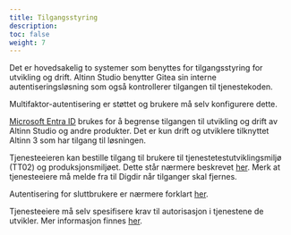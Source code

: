```yaml
---
title: Tilgangsstyring
description: 
toc: false
weight: 7
---
```


Det er hovedsakelig to systemer som benyttes for tilgangsstyring for utvikling og drift.
Altinn Studio benytter Gitea sin interne autentiseringsløsning som også kontrollerer tilgangen til tjenestekoden.

Multifaktor-autentisering er støttet og brukere må selv konfigurere dette.

[Microsoft Entra ID](https://www.microsoft.com/nb-no/security/business/identity-access/microsoft-entra-id)
brukes for å begrense tilgangen til utvikling og drift av Altinn Studio og andre produkter.
Det er kun drift og utviklere tilknyttet Altinn 3 som har tilgang til løsningen.

Tjenesteeieren kan bestille tilgang til brukere til tjenestetestutviklingsmiljø (TT02) og produksjonsmiljøet.
Dette står nærmere beskrevet [her](/nb/altinn-studio/v8/guides/administration/access-management/apps/). 
Merk at tjenesteeiere må melde fra til Digdir når tilganger skal fjernes. 

Autentisering for sluttbrukere er nærmere forklart [her](/nb/api/authentication/).

Tjenesteeiere må selv spesifisere krav til autorisasjon i tjenestene de utvikler.
Mer informasjon finnes [her](/nb/altinn-studio/v8/reference/configuration/authorization/).
